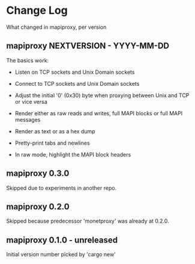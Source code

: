 # Change Log

What changed in mapiproxy, per version


## mapiproxy NEXTVERSION - YYYY-MM-DD

The basics work:

- Listen on TCP sockets and Unix Domain sockets

- Connect to TCP sockets and Unix Domain sockets

- Adjust the initial '0' (0x30) byte when proxying between Unix and TCP or vice
  versa

- Render either as raw reads and writes, full MAPI blocks or full MAPI messages

- Render as text or as a hex dump

- Pretty-print tabs and newlines

- In raw mode, highlight the MAPI block headers


## mapiproxy 0.3.0

Skipped due to experiments in another repo.


## mapiproxy 0.2.0

Skipped because predecessor 'monetproxy' was already at 0.2.0.


## mapiproxy 0.1.0 - unreleased

Initial version number picked by 'cargo new'

